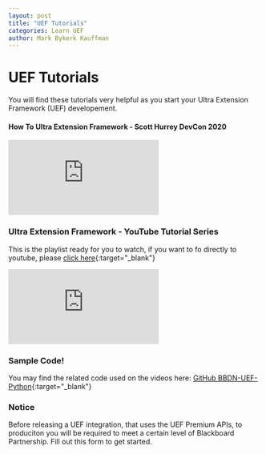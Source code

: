 ```yaml
---
layout: post
title: "UEF Tutorials"
categories: Learn UEF
author: Mark Bykerk Kauffman
---
```

# UEF Tutorials
You will find these tutorials very helpful as you start your Ultra Extension Framework (UEF) developement.

#### How To Ultra Extension Framework - Scott Hurrey DevCon 2020

<iframe class="embed-video" src="https://bbdemo.hosted.panopto.com/Panopto/Pages/Viewer.aspx?id=fc63a1ab-ea88-4c79-8ca7-abf70124b035" frameborder="0" allow="accelerometer; clipboard-write; encrypted-media; gyroscope; picture-in-picture" allowfullscreen></iframe>

### Ultra Extension Framework - YouTube Tutorial Series

This is the playlist ready for you to watch, if you want to fo directly to youtube, please [click here](https://www.youtube.com/watch?v=Mp9tFpultaQ&list=PLbewGw29xjRa2ZQ7gs3CgisvBVvyuKhsR&ab_channel=ScottHurrey){:target="_blank"}

<iframe class="embed-video" src="https://www.youtube.com/embed/videoseries?list=PLbewGw29xjRa2ZQ7gs3CgisvBVvyuKhsR" frameborder="0" allow="accelerometer; clipboard-write; encrypted-media; gyroscope; picture-in-picture" allowfullscreen></iframe>

### Sample Code!

You may find the related code used on the videos here: [GitHub BBDN-UEF-Python](https://github.com/blackboard/BBDN-UEF-Python){:target="_blank"}

### Notice
Before releasing a UEF integration, that uses the UEF Premium APIs, to produciton you will be required to meet a certain level of Blackboard Partnership. Fill out this form to get started.
